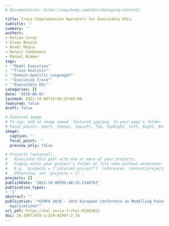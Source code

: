 ```yaml
---
# Documentation: https://wowchemy.com/docs/managing-content/

title: Trace Comprehension Operators for Executable DSLs
subtitle: ''
summary: ''
authors:
- Dorian Leroy
- Erwan Bousse
- Anaël Megna
- Benoit Combemale
- Manuel Wimmer
tags:
- '"Model Execution"'
- '"Trace Analysis"'
- '"Domain-Specific Languages"'
- '"Execution Trace"'
- '"Executable DSL"'
categories: []
date: '2018-06-01'
lastmod: 2021-10-08T10:56:57+02:00
featured: false
draft: false

# Featured image
# To use, add an image named `featured.jpg/png` to your page's folder.
# Focal points: Smart, Center, TopLeft, Top, TopRight, Left, Right, BottomLeft, Bottom, BottomRight.
image:
  caption: ''
  focal_point: ''
  preview_only: false

# Projects (optional).
#   Associate this post with one or more of your projects.
#   Simply enter your project's folder or file name without extension.
#   E.g. `projects = ["internal-project"]` references `content/project/deep-learning/index.md`.
#   Otherwise, set `projects = []`.
projects: []
publishDate: '2021-10-08T09:48:15.214676Z'
publication_types:
- '1'
abstract: ''
publication: '*ECMFA 2018 - 14th European Conference on Modelling Foundations and
  Applications*'
url_pdf: https://hal.inria.fr/hal-01803031
doi: 10.1007/978-3-319-92997-2_19
---
```

